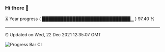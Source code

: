 ### Hi there 👋

⏳ Year progress { █████████████████████████████▁ } 97.40 %

---

⏰ Updated on Wed, 22 Dec 2021 12:35:07 GMT

![Progress Bar CI](https://github.com/ZhaoGui/ZhaoGui/workflows/Progress%20Bar%20CI/badge.svg)
